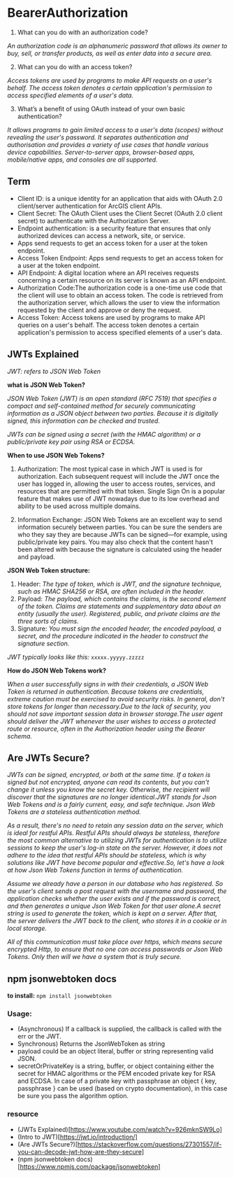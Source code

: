 # BearerAuthorization

1. What can you do with an authorization code?

*An authorization code is an alphanumeric password that allows its owner to buy, sell, or transfer products, as well as enter data into a secure area.*

2. What can you do with an access token?

*Access tokens are used by programs to make API requests on a user's behalf. The access token denotes a certain application's permission to access specified elements of a user's data.*

3. What’s a benefit of using OAuth instead of your own basic authentication?

*It allows programs to gain limited access to a user's data (scopes) without revealing the user's password. It separates authentication and authorisation and provides a variety of use cases that handle various device capabilities. Server-to-server apps, browser-based apps, mobile/native apps, and consoles are all supported.*

## Term

* Client ID:  is a unique identity for an application that aids with OAuth 2.0 client/server authentication for ArcGIS client APIs.
* Client Secret: The OAuth Client uses the Client Secret (OAuth 2.0 client secret) to authenticate with the Authorization Server.
* Endpoint authentication: is a security feature that ensures that only authorized devices can access a network, site, or service.
* Apps send requests to get an access token for a user at the token endpoint.
* Access Token Endpoint: Apps send requests to get an access token for a user at the token endpoint.
* API Endpoint: A digital location where an API receives requests concerning a certain resource on its server is known as an API endpoint.
* Authorization Code:The authorization code is a one-time use code that the client will use to obtain an access token. The code is retrieved from the authorization server, which allows the user to view the information requested by the client and approve or deny the request.
* Access Token: Access tokens are used by programs to make API queries on a user's behalf. The access token denotes a certain application's permission to access specified elements of a user's data.

## JWTs Explained
*JWT: refers to JSON Web Token*

**what is JSON Web Token?**

*JSON Web Token (JWT) is an open standard (RFC 7519) that specifies a compact and self-contained method for securely communicating information as a JSON object between two parties. Because it is digitally signed, this information can be checked and trusted.*

*JWTs can be signed using a secret (with the HMAC algorithm) or a public/private key pair using RSA or ECDSA.*

**When to use JSON Web Tokens?**

1. Authorization: The most typical case in which JWT is used is for authorization. Each subsequent request will include the JWT once the user has logged in, allowing the user to access routes, services, and resources that are permitted with that token. Single Sign On is a popular feature that makes use of JWT nowadays due to its low overhead and ability to be used across multiple domains.

2. Information Exchange: JSON Web Tokens are an excellent way to send information securely between parties. You can be sure the senders are who they say they are because JWTs can be signed—for example, using public/private key pairs. You may also check that the content hasn't been altered with because the signature is calculated using the header and payload.

**JSON Web Token structure:**
1. Header: *The type of token, which is JWT, and the signature technique, such as HMAC SHA256 or RSA, are often included in the header.*
2. Payload: *The payload, which contains the claims, is the second element of the token. Claims are statements and supplementary data about an entity (usually the user). Registered, public, and private claims are the three sorts of claims.*
3. Signature: *You must sign the encoded header, the encoded payload, a secret, and the procedure indicated in the header to construct the signature section.*

*JWT typically looks like this:* `xxxxx.yyyyy.zzzzz`

**How do JSON Web Tokens work?**

*When a user successfully signs in with their credentials, a JSON Web Token is returned in authentication. Because tokens are credentials, extreme caution must be exercised to avoid security risks. In general, don't store tokens for longer than necessary.Due to the lack of security, you should not save important session data in browser storage.The user agent should deliver the JWT whenever the user wishes to access a protected route or resource, often in the Authorization header using the Bearer schema.*

## Are JWTs Secure?

*JWTs can be signed, encrypted, or both at the same time. If a token is signed but not encrypted, anyone can read its contents, but you can't change it unless you know the secret key. Otherwise, the recipient will discover that the signatures are no longer identical.JWT stands for Json Web Tokens and is a fairly current, easy, and safe technique. Json Web Tokens are a stateless authentication method.*

*As a result, there's no need to retain any session data on the server, which is ideal for restful APIs. Restful APIs should always be stateless, therefore the most common alternative to utilizing JWTs for authentication is to utilize sessions to keep the user's log-in state on the server. However, it does not adhere to the idea that restful APIs should be stateless, which is why solutions like JWT have become popular and effective.So, let's have a look at how Json Web Tokens function in terms of authentication.*

*Assume we already have a person in our database who has registered. So the user's client sends a post request with the username and password, the application checks whether the user exists and if the password is correct, and then generates a unique Json Web Token for that user alone.A secret string is used to generate the token, which is kept on a server. After that, the server delivers the JWT back to the client, who stores it in a cookie or in local storage.*

*All of this communication must take place over https, which means secure encrypted Http, to ensure that no one can access passwords or Json Web Tokens. Only then will we have a system that is truly secure.*

## npm jsonwebtoken docs

**to install:**
`npm install jsonwebtoken`

### Usage:
* (Asynchronous) If a callback is supplied, the callback is called with the err or the JWT.
* Synchronous) Returns the JsonWebToken as string
* payload could be an object literal, buffer or string representing valid JSON.
* secretOrPrivateKey is a string, buffer, or object containing either the secret for HMAC algorithms or the PEM encoded private key for RSA and ECDSA. In case of a private key with passphrase an object { key, passphrase } can be used (based on crypto documentation), in this case be sure you pass the algorithm option.

### resource
* (JWTs Explained)[https://www.youtube.com/watch?v=926mknSW9Lo] 
* (Intro to JWT)[https://jwt.io/introduction/] 
* (Are JWTs Secure?)[https://stackoverflow.com/questions/27301557/if-you-can-decode-jwt-how-are-they-secure] 
* (npm jsonwebtoken docs)[https://www.npmjs.com/package/jsonwebtoken] 




